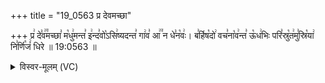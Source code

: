 +++
title = "19_0563 प्र देवमच्छा"

+++
प्र꣢ दे꣣व꣢꣫मच्छा꣣ म꣡धु꣢मन्त꣣ इ꣢न्द꣣वो꣡ऽसि꣢ष्यदन्त꣣ गा꣢व꣣ आ꣢꣫ न धे꣣न꣡वः꣢। ब꣣र्हिष꣡दो꣢ वच꣣ना꣡व꣢न्त꣣ ऊ꣡ध꣢भिः परि꣣स्रु꣡त꣢मु꣣स्रि꣡या꣢ नि꣣र्णि꣡जं꣢ धिरे ॥ 19:0563 ॥

<details><summary>विस्वर-मूलम् (VC)</summary>

प्र देवमच्छा मधुमन्त इन्दवोऽसिष्यदन्त गाव आ न धेनवः । बर्हिषदो वचनावन्त ऊधभिः परिस्रुतमुस्रिया निर्णिजं धिरे ॥५६३॥
</details>